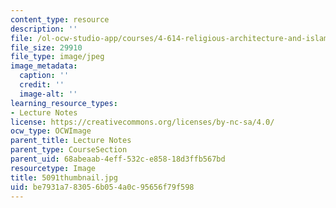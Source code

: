 ```yaml
---
content_type: resource
description: ''
file: /ol-ocw-studio-app/courses/4-614-religious-architecture-and-islamic-cultures-fall-2002/be7931a783056b054a0c95656f79f598_5091thumbnail.jpg
file_size: 29910
file_type: image/jpeg
image_metadata:
  caption: ''
  credit: ''
  image-alt: ''
learning_resource_types:
- Lecture Notes
license: https://creativecommons.org/licenses/by-nc-sa/4.0/
ocw_type: OCWImage
parent_title: Lecture Notes
parent_type: CourseSection
parent_uid: 68abeaab-4eff-532c-e858-18d3ffb567bd
resourcetype: Image
title: 5091thumbnail.jpg
uid: be7931a7-8305-6b05-4a0c-95656f79f598
---
```

